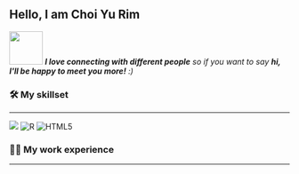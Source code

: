 ## Hello, I am Choi Yu Rim

<img src="https://media.giphy.com/media/LnQjpWaON8nhr21vNW/giphy.gif" width="60"> <em><b>I love connecting with different people</b> so if you want to say <b>hi, I'll be happy to meet you more!</b> :)</em>
  
### 🛠 My skillset
___
<!--https://img.shields.io/badge/텍스트-뱃지컬러?style=flat-square&logo=이모지이름&logoColor=white-->
<img src="https://img.shields.io/badge/Python-3766AB?style=flat-square&logo=Python&logoColor=white"/></a>
![R](https://img.shields.io/badge/R-programming-blue)
![HTML5](https://img.shields.io/badge/-HTML5-F05032?style=for-the-badge&logo=html5&logoColor=ffffff)


### 🏃‍♀️ My work experience
___



